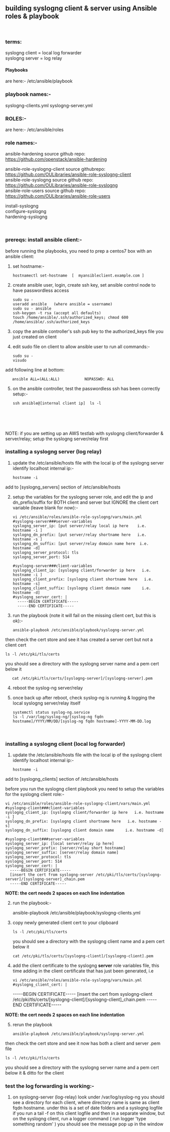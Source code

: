 


## building syslogng client & server using Ansible roles & playbook ##


<br/>

### terms:
syslogng client = local log forwarder <br>
syslogng server = log relay

#### Playbooks
are here:-
/etc/ansible/playbook

### playbook names:-
syslogng-clients.yml 
syslogng-server.yml

### ROLES:-
are here:-
/etc/ansible/roles

### role names:-
ansible-hardening               source github repo: https://github.com/openstack/ansible-hardening  

ansible-role-syslogng-client    source githubrepo: https://github.com/OULibraries/ansible-role-syslogng-client  
ansible-role-syslogng           source github repo: https://github.com/OULibraries/ansible-role-syslogng  
ansible-role-users              source github repo: https://github.com/OULibraries/ansible-role-users  

install-syslogng  
configure-syslogng            
hardening-syslogng  

<br/>

### prereqs: install ansible client:-
before running the playbooks, you need to prep a centos7 box with an ansible client:
1) set hostname:-

       hostnamectl set-hostname  [  myansibleclient.example.com ]

2) create ansible user, login, create ssh key, set ansible control node to have passwordless access

       sudo su -
       useradd ansible   (where ansible = username)
       sudo su - ansible
       ssh-keygen -t rsa (accept all defaults)
       touch /home/ansible/.ssh/authorized_keys; chmod 600 /home/ansible/.ssh/authorized_keys

3) copy the ansible controller's ssh pub key to the authorized_keys file you just created on client

4) edit sudo file on client to allow ansible user to run all commands:-

       sudo su -
       visudo  
add following line at bottom:

       ansible ALL=(ALL:ALL)           NOPASSWD: ALL

5) on the ansible controller, test the passwordless ssh has been correctly setup:-

       ssh ansible@[internal client ip]  ls -l
<br/>
<br/>
<br/>


NOTE: if you are setting up an AWS testlab with syslogng client/forwarder & server/relay; setup the syslogng server/relay first

### installing a syslogng server (log relay)
1) update the /etc/ansible/hosts file with the local ip of the syslogng server
identify localhost internal ip:-

       hostname -i
	
add to [syslogng_servers] section of /etc/ansible/hosts

2) setup the variables for the syslogng server role, and edit the ip and dn_prefix/suffix for BOTH client and server but IGNORE the client cert variable (leave blank for now):-

       vi /etc/ansible/roles/ansible-role-syslogng/vars/main.yml
       #syslogng-server###server-variables
       syslogng_server_ip: [put server/relay local ip here    i.e. hostname -i ]
       syslogng_dn_prefix: [put server/relay shortname here   i.e. hostname -s ]
       syslogng_dn_suffix: [put server/relay domain name here  i.e. hostname -d]
       syslogng_server_protocol: tls
       syslogng_server_port: 514

       #syslogng-server###client-variables
       syslogng_client_ip: [syslogng client/forwarder ip here   i.e. hostname -i ]
       syslogng_client_prefix: [syslogng client shortname here   i.e. hostname -s]
       syslogng_client_suffix: [syslogng client domain name     i.e. hostname -d]
       #syslogng_server_cert: |
         -----BEGIN CERTIFICATE-----
         -----END CERTIFICATE-----

3) run the playbook (note it will fail on the missing client cert, but this is ok):-

       ansible-playbook /etc/ansible/playbook/syslogng-server.yml

then check the cert store and see it has created a server cert but not a client cert

    ls -l /etc/pki/tls/certs 
  you should see a directory with the syslogng server name and a pem cert below it
                
       cat /etc/pki/tls/certs/[syslogng-server]/[syslogng-server].pem
       
4) reboot the syslog-ng server/relay

5) once back up after reboot, check syslog-ng is running & logging the local syslogng server/relay itself

       systemctl status syslog-ng.service
       ls -l /var/log/syslog-ng/[syslog-ng fqdn hostname]/YYYY/MM/DD/[syslog-ng fqdn hostname]-YYYY-MM-DD.log


<br/>

### installing a syslogng client (local log forwarder)

1) update the /etc/ansible/hosts file with the local ip of the syslogng client
identify localhost internal ip:-

       hostname -i
	
add to [syslogng_clients] section of /etc/ansible/hosts

before you run the syslogng client playbook you need to setup the variables for the syslogng client role:-

    vi /etc/ansible/roles/ansible-role-syslogng-client/vars/main.yml
    #syslogng-client###client-variables
    syslogng_client_ip: [syslogng client/forwarder ip here   i.e. hostname -i ]
    syslogng_dn_prefix: [syslogng client shortname here   i.e. hostname -s]
    syslogng_dn_suffix: [syslogng client domain name     i.e. hostname -d]

    #syslogng-client###server-variables
    syslogng_server_ip: [local server/relay ip here]
    syslogng_server_prefix: [server/relay short hostname]
    syslogng_server_suffix: [server/relay domain name]
    syslogng_server_protocol: tls
    syslogng_server_port: 514
    syslogng_server_cert: |
      -----BEGIN CERTIFICATE-----
      [insert the cert from syslogng-server /etc/pki/tls/certs/[syslogng-server]/[syslogng-server]_chain.pem
      -----END CERTIFICATE-----

**NOTE: the cert needs 2 spaces on each line indentation**

2) run the playbook:-

    ansible-playbook /etc/ansible/playbook/syslogng-clients.yml

3) copy newly generated client cert to your clipboard

       ls -l /etc/pki/tls/certs 
     you should see a directory with the syslogng client name and a pem cert below it
                
       cat /etc/pki/tls/certs/[syslogng-client]/[syslogng-client].pem
     
4) add the client certificate to the syslogng **server** role variables file, this time adding in the client certificate that has just been generated, i.e

       vi /etc/ansible/roles/ansible-role-syslogng/vars/main.yml
       #syslogng_client_cert: |
      -----BEGIN CERTIFICATE-----
      [insert the cert from syslogng-client /etc/pki/tls/certs/[syslogng-client]/[syslogng-client]_chain.pem
      -----END CERTIFICATE-----

**NOTE: the cert needs 2 spaces on each line indentation**

5) rerun the playbook

       ansible-playbook /etc/ansible/playbook/syslogng-server.yml

then check the cert store and see it now has both a client and server .pem file

    ls -l /etc/pki/tls/certs 
  you should see a directory with the syslogng server name and a pem cert below it & ditto for the client
                





### test the log forwarding is working:-
1) on syslogng-server (log-relay) look under /var/log/syslog-ng
you should see a directory for each client, where directory name is same as client fqdn hostname.
under this is a set of date folders and a syslogng logfile
if you run a tail -f on this client logfile and then in a separate window, but on the syslogng client, run a logger command ( run logger 'type something random' ) you should see the message pop up in the window
